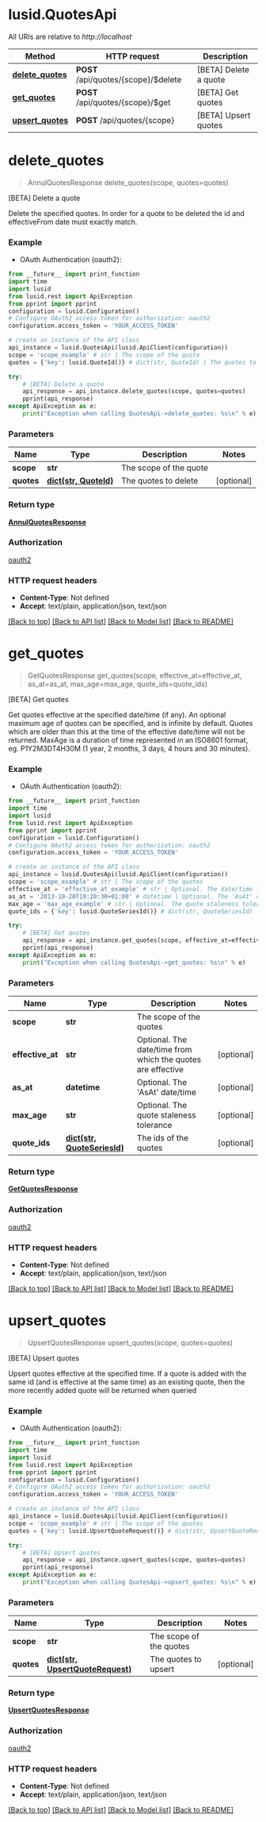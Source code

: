 # lusid.QuotesApi

All URIs are relative to *http://localhost*

Method | HTTP request | Description
------------- | ------------- | -------------
[**delete_quotes**](QuotesApi.md#delete_quotes) | **POST** /api/quotes/{scope}/$delete | [BETA] Delete a quote
[**get_quotes**](QuotesApi.md#get_quotes) | **POST** /api/quotes/{scope}/$get | [BETA] Get quotes
[**upsert_quotes**](QuotesApi.md#upsert_quotes) | **POST** /api/quotes/{scope} | [BETA] Upsert quotes


# **delete_quotes**
> AnnulQuotesResponse delete_quotes(scope, quotes=quotes)

[BETA] Delete a quote

Delete the specified quotes. In order for a quote to be deleted the id and effectiveFrom date must exactly match.

### Example

* OAuth Authentication (oauth2):
```python
from __future__ import print_function
import time
import lusid
from lusid.rest import ApiException
from pprint import pprint
configuration = lusid.Configuration()
# Configure OAuth2 access token for authorization: oauth2
configuration.access_token = 'YOUR_ACCESS_TOKEN'

# create an instance of the API class
api_instance = lusid.QuotesApi(lusid.ApiClient(configuration))
scope = 'scope_example' # str | The scope of the quote
quotes = {'key': lusid.QuoteId()} # dict(str, QuoteId) | The quotes to delete (optional)

try:
    # [BETA] Delete a quote
    api_response = api_instance.delete_quotes(scope, quotes=quotes)
    pprint(api_response)
except ApiException as e:
    print("Exception when calling QuotesApi->delete_quotes: %s\n" % e)
```

### Parameters

Name | Type | Description  | Notes
------------- | ------------- | ------------- | -------------
 **scope** | **str**| The scope of the quote | 
 **quotes** | [**dict(str, QuoteId)**](QuoteId.md)| The quotes to delete | [optional] 

### Return type

[**AnnulQuotesResponse**](AnnulQuotesResponse.md)

### Authorization

[oauth2](../README.md#oauth2)

### HTTP request headers

 - **Content-Type**: Not defined
 - **Accept**: text/plain, application/json, text/json

[[Back to top]](#) [[Back to API list]](../README.md#documentation-for-api-endpoints) [[Back to Model list]](../README.md#documentation-for-models) [[Back to README]](../README.md)

# **get_quotes**
> GetQuotesResponse get_quotes(scope, effective_at=effective_at, as_at=as_at, max_age=max_age, quote_ids=quote_ids)

[BETA] Get quotes

Get quotes effective at the specified date/time (if any). An optional maximum age of quotes can be specified, and is infinite by default.  Quotes which are older than this at the time of the effective date/time will not be returned.  MaxAge is a duration of time represented in an ISO8601 format, eg. P1Y2M3DT4H30M (1 year, 2 months, 3 days, 4 hours and 30 minutes).

### Example

* OAuth Authentication (oauth2):
```python
from __future__ import print_function
import time
import lusid
from lusid.rest import ApiException
from pprint import pprint
configuration = lusid.Configuration()
# Configure OAuth2 access token for authorization: oauth2
configuration.access_token = 'YOUR_ACCESS_TOKEN'

# create an instance of the API class
api_instance = lusid.QuotesApi(lusid.ApiClient(configuration))
scope = 'scope_example' # str | The scope of the quotes
effective_at = 'effective_at_example' # str | Optional. The date/time from which the quotes are effective (optional)
as_at = '2013-10-20T19:20:30+01:00' # datetime | Optional. The 'AsAt' date/time (optional)
max_age = 'max_age_example' # str | Optional. The quote staleness tolerance (optional)
quote_ids = {'key': lusid.QuoteSeriesId()} # dict(str, QuoteSeriesId) | The ids of the quotes (optional)

try:
    # [BETA] Get quotes
    api_response = api_instance.get_quotes(scope, effective_at=effective_at, as_at=as_at, max_age=max_age, quote_ids=quote_ids)
    pprint(api_response)
except ApiException as e:
    print("Exception when calling QuotesApi->get_quotes: %s\n" % e)
```

### Parameters

Name | Type | Description  | Notes
------------- | ------------- | ------------- | -------------
 **scope** | **str**| The scope of the quotes | 
 **effective_at** | **str**| Optional. The date/time from which the quotes are effective | [optional] 
 **as_at** | **datetime**| Optional. The &#39;AsAt&#39; date/time | [optional] 
 **max_age** | **str**| Optional. The quote staleness tolerance | [optional] 
 **quote_ids** | [**dict(str, QuoteSeriesId)**](QuoteSeriesId.md)| The ids of the quotes | [optional] 

### Return type

[**GetQuotesResponse**](GetQuotesResponse.md)

### Authorization

[oauth2](../README.md#oauth2)

### HTTP request headers

 - **Content-Type**: Not defined
 - **Accept**: text/plain, application/json, text/json

[[Back to top]](#) [[Back to API list]](../README.md#documentation-for-api-endpoints) [[Back to Model list]](../README.md#documentation-for-models) [[Back to README]](../README.md)

# **upsert_quotes**
> UpsertQuotesResponse upsert_quotes(scope, quotes=quotes)

[BETA] Upsert quotes

Upsert quotes effective at the specified time. If a quote is added with the same id (and is effective at the same time) as an existing quote, then the more recently added quote will be returned when queried

### Example

* OAuth Authentication (oauth2):
```python
from __future__ import print_function
import time
import lusid
from lusid.rest import ApiException
from pprint import pprint
configuration = lusid.Configuration()
# Configure OAuth2 access token for authorization: oauth2
configuration.access_token = 'YOUR_ACCESS_TOKEN'

# create an instance of the API class
api_instance = lusid.QuotesApi(lusid.ApiClient(configuration))
scope = 'scope_example' # str | The scope of the quotes
quotes = {'key': lusid.UpsertQuoteRequest()} # dict(str, UpsertQuoteRequest) | The quotes to upsert (optional)

try:
    # [BETA] Upsert quotes
    api_response = api_instance.upsert_quotes(scope, quotes=quotes)
    pprint(api_response)
except ApiException as e:
    print("Exception when calling QuotesApi->upsert_quotes: %s\n" % e)
```

### Parameters

Name | Type | Description  | Notes
------------- | ------------- | ------------- | -------------
 **scope** | **str**| The scope of the quotes | 
 **quotes** | [**dict(str, UpsertQuoteRequest)**](UpsertQuoteRequest.md)| The quotes to upsert | [optional] 

### Return type

[**UpsertQuotesResponse**](UpsertQuotesResponse.md)

### Authorization

[oauth2](../README.md#oauth2)

### HTTP request headers

 - **Content-Type**: Not defined
 - **Accept**: text/plain, application/json, text/json

[[Back to top]](#) [[Back to API list]](../README.md#documentation-for-api-endpoints) [[Back to Model list]](../README.md#documentation-for-models) [[Back to README]](../README.md)

